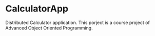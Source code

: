 # CalculatorApp
Distributed Calculator application.
This porject is a course project of Advanced Object Oriented Programming.  
